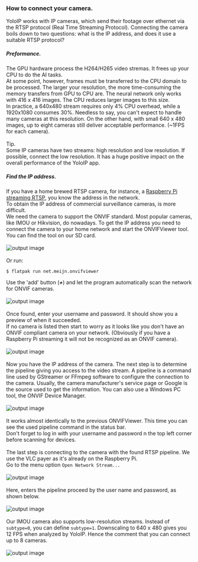 ### How to connect your camera.
YoloIP works with IP cameras, which send their footage over ethernet via the RTSP protocol (Real Time Streaming Protocol).
Connecting the camera boils down to two questions: what is the IP address, and does it use a suitable RTSP protocol?
##### Preformance.
The GPU hardware process the H264/H265 video stremas. It frees up your CPU to do the AI tasks.<br>
At some point, however, frames must be transferred to the CPU domain to be processed. The larger your resolution, the more time-consuming the memory transfers from GPU to CPU are. The neural network only works with 416 x 416 images. The CPU reduces larger images to this size.<br>
In practice, a 640x480 stream requires only 4% CPU overhead, while a 1920x1080 consumes 30%. Needless to say, you can't expect to handle many cameras at this resolution.
On the other hand, with small 640 x 480 images, up to eight cameras still deliver acceptable performance. (~1FPS for each camera).<br><br>
Tip.<br>
Some IP cameras have two streams: high resolution and low resolution. If possible, connect the low resolution. It has a huge positive impact on the overall performance of the YoloIP app.
##### Find the IP address.
If you have a home brewed RTSP camera, for instance, a [Raspberry Pi streaming RTSP](https://qengineering.eu/install-gstreamer-1.18-on-raspberry-pi-4.html), you know the address in the network.<br>
To obtain the IP address of commercial surveillance cameras, is more difficult.<br>
We need the camera to support the ONVIF standard. Most popular cameras, like IMOU or Hikvision, do nowadays.
To get the IP address you need to connect the camera to your home network and start the ONVIFViewer tool.<br>
You can find the tool on our SD card.<br><br>
![output image]( https://qengineering.eu/github/ONVIF_menu.png )<br><br>
Or run:
```
$ flatpak run net.meijn.onvifviewer
```
Use the 'add' button (_**+**_) and let the program automatically scan the network for ONVIF cameras.<br><br>
![output image]( https://qengineering.eu/github/ONVIF_add.png )<br><br>
Once found, enter your username and password. It should show you a preview of when it succeeded.<br>
If no camera is listed then start to worry as it looks like you don't have an ONVIF compliant camera on your network. (Obviously if you have a Raspberry Pi streaming it will not be recognized as an ONVIF camera).<br><br>
![output image]( https://qengineering.eu/github/ONVIF_view.png )<br><br>
Now you have the IP address of the camera. The next step is to determine the pipeline giving you access to the video stream. A pipeline is a command line used by GStreamer or FFmpeg software to configure the connection to the camera. Usually, the camera manufacturer's service page or Google is the source used to get the information.
You can also use a Windows PC tool, the ONVIF Device Manager.<br><br>
![output image](https://qengineering.eu/github/ONVIF_device_manager.png)<br><br>
It works almost identically to the previous ONVIFViewer. This time you can see the used pipeline command in the status bar.<br>
Don't forget to log in with your username and password n the top left corner before scanning for devices.<br><br>
The last step is connecting to the camera with the found RTSP pipeline. We use the VLC payer as it's already on the Raspberry Pi.<br>
Go to the menu option `Open Network Stream...`<br><br>
![output image](https://qengineering.eu/github/VLC_stream_menu.png)<br><br>
Here, enters the pipeline proceed by the user name and password, as shown below.<br><br>
![output image](https://qengineering.eu/github/VLC_stream_address.png)<br><br>
Our IMOU camera also supports low-resolution streams. Instead of `subtype=0`, you can define `subtype=1`. Downscaling to 640 x 480 gives you 12 FPS when analyzed by YoloIP. Hence the comment that you can connect up to 8 cameras.<br><br>
![output image](https://qengineering.eu/github/IMOU_cropped.png)<br><br>


